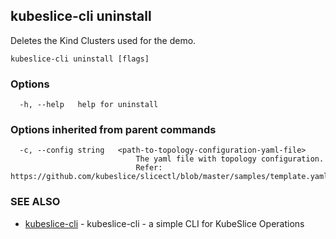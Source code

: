 ## kubeslice-cli uninstall

Deletes the Kind Clusters used for the demo.

```
kubeslice-cli uninstall [flags]
```

### Options

```
  -h, --help   help for uninstall
```

### Options inherited from parent commands

```
  -c, --config string   <path-to-topology-configuration-yaml-file>
                        	The yaml file with topology configuration. 
                        	Refer: https://github.com/kubeslice/slicectl/blob/master/samples/template.yaml
```

### SEE ALSO

* [kubeslice-cli](kubeslice-cli.md)	 - kubeslice-cli - a simple CLI for KubeSlice Operations


